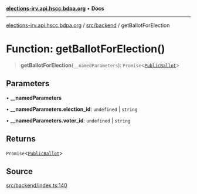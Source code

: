 [**elections-irv.api.hscc.bdpa.org**](../../../README.md) • **Docs**

***

[elections-irv.api.hscc.bdpa.org](../../../README.md) / [src/backend](../README.md) / getBallotForElection

# Function: getBallotForElection()

> **getBallotForElection**(`__namedParameters`): `Promise`\<[`PublicBallot`](../db/type-aliases/PublicBallot.md)\>

## Parameters

• **\_\_namedParameters**

• **\_\_namedParameters.election\_id**: `undefined` \| `string`

• **\_\_namedParameters.voter\_id**: `undefined` \| `string`

## Returns

`Promise`\<[`PublicBallot`](../db/type-aliases/PublicBallot.md)\>

## Source

[src/backend/index.ts:140](https://github.com/Xunnamius/elections_irv.api.hscc.bdpa.org/blob/c917ea60595d63d322e4038beb12d08f7d64cdd2/src/backend/index.ts#L140)
